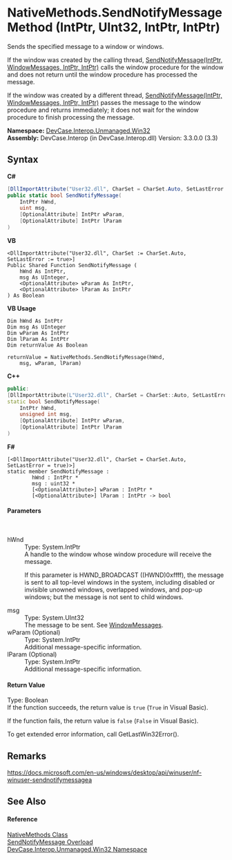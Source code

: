 # NativeMethods.SendNotifyMessage Method (IntPtr, UInt32, IntPtr, IntPtr)
 

Sends the specified message to a window or windows. 

 If the window was created by the calling thread, <a href="M_DevCase_Interop_Unmanaged_Win32_NativeMethods_SendNotifyMessage">SendNotifyMessage(IntPtr, WindowMessages, IntPtr, IntPtr)</a> calls the window procedure for the window and does not return until the window procedure has processed the message. 

 If the window was created by a different thread, <a href="M_DevCase_Interop_Unmanaged_Win32_NativeMethods_SendNotifyMessage">SendNotifyMessage(IntPtr, WindowMessages, IntPtr, IntPtr)</a> passes the message to the window procedure and returns immediately; it does not wait for the window procedure to finish processing the message.

**Namespace:**&nbsp;<a href="N_DevCase_Interop_Unmanaged_Win32">DevCase.Interop.Unmanaged.Win32</a><br />**Assembly:**&nbsp;DevCase.Interop (in DevCase.Interop.dll) Version: 3.3.0.0 (3.3)

## Syntax

**C#**<br />
``` C#
[DllImportAttribute("User32.dll", CharSet = CharSet.Auto, SetLastError = true)]
public static bool SendNotifyMessage(
	IntPtr hWnd,
	uint msg,
	[OptionalAttribute] IntPtr wParam,
	[OptionalAttribute] IntPtr lParam
)
```

**VB**<br />
``` VB
<DllImportAttribute("User32.dll", CharSet := CharSet.Auto, SetLastError := true>]
Public Shared Function SendNotifyMessage ( 
	hWnd As IntPtr,
	msg As UInteger,
	<OptionalAttribute> wParam As IntPtr,
	<OptionalAttribute> lParam As IntPtr
) As Boolean
```

**VB Usage**<br />
``` VB Usage
Dim hWnd As IntPtr
Dim msg As UInteger
Dim wParam As IntPtr
Dim lParam As IntPtr
Dim returnValue As Boolean

returnValue = NativeMethods.SendNotifyMessage(hWnd, 
	msg, wParam, lParam)
```

**C++**<br />
``` C++
public:
[DllImportAttribute(L"User32.dll", CharSet = CharSet::Auto, SetLastError = true)]
static bool SendNotifyMessage(
	IntPtr hWnd, 
	unsigned int msg, 
	[OptionalAttribute] IntPtr wParam, 
	[OptionalAttribute] IntPtr lParam
)
```

**F#**<br />
``` F#
[<DllImportAttribute("User32.dll", CharSet = CharSet.Auto, SetLastError = true)>]
static member SendNotifyMessage : 
        hWnd : IntPtr * 
        msg : uint32 * 
        [<OptionalAttribute>] wParam : IntPtr * 
        [<OptionalAttribute>] lParam : IntPtr -> bool 

```


#### Parameters
&nbsp;<dl><dt>hWnd</dt><dd>Type: System.IntPtr<br />A handle to the window whose window procedure will receive the message. 

 If this parameter is HWND_BROADCAST ((HWND)0xffff), the message is sent to all top-level windows in the system, including disabled or invisible unowned windows, overlapped windows, and pop-up windows; but the message is not sent to child windows.</dd><dt>msg</dt><dd>Type: System.UInt32<br />The message to be sent. See <a href="T_DevCase_Interop_Unmanaged_Win32_Enums_WindowMessages">WindowMessages</a>.</dd><dt>wParam (Optional)</dt><dd>Type: System.IntPtr<br />Additional message-specific information.</dd><dt>lParam (Optional)</dt><dd>Type: System.IntPtr<br />Additional message-specific information.</dd></dl>

#### Return Value
Type: Boolean<br />If the function succeeds, the return value is `true` (`True` in Visual Basic). 

 If the function fails, the return value is `false` (`False` in Visual Basic). 

 To get extended error information, call GetLastWin32Error().

## Remarks
<a href="https://docs.microsoft.com/en-us/windows/desktop/api/winuser/nf-winuser-sendnotifymessagea" target="_blank">https://docs.microsoft.com/en-us/windows/desktop/api/winuser/nf-winuser-sendnotifymessagea</a>

## See Also


#### Reference
<a href="T_DevCase_Interop_Unmanaged_Win32_NativeMethods">NativeMethods Class</a><br /><a href="Overload_DevCase_Interop_Unmanaged_Win32_NativeMethods_SendNotifyMessage">SendNotifyMessage Overload</a><br /><a href="N_DevCase_Interop_Unmanaged_Win32">DevCase.Interop.Unmanaged.Win32 Namespace</a><br />